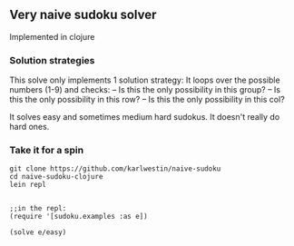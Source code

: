 ## Very naive sudoku solver

Implemented in clojure

### Solution strategies
This solve only implements 1 solution strategy:
It loops over the possible numbers (1-9) and checks:
– Is this the only possibility in this group?
– Is this the only possibility in this row?
– Is this the only possibility in this col?

It solves easy and sometimes medium hard sudokus. It doesn't really do hard ones.

### Take it for a spin

```
git clone https://github.com/karlwestin/naive-sudoku
cd naive-sudoku-clojure
lein repl


;;in the repl:
(require '[sudoku.examples :as e])

(solve e/easy)
